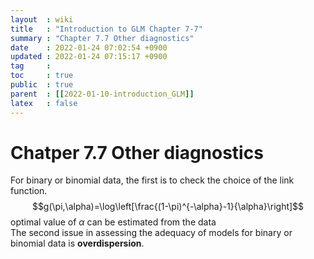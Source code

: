 ```yaml
---
layout  : wiki
title   : "Introduction to GLM Chapter 7-7"
summary : "Chapter 7.7 Other diagnostics"
date    : 2022-01-24 07:02:54 +0900
updated : 2022-01-24 07:15:17 +0900
tag     : 
toc     : true
public  : true
parent  : [[2022-01-10-introduction_GLM]]
latex   : false
---
```


# Chatper 7.7 Other diagnostics

For binary or binomial data, the first is to check the choice of the link function.  
$$g(\pi,\alpha)=\log\left[\frac{(1-\pi)^{-\alpha}-1}{\alpha}\right]$$
optimal value of $\alpha$ can be estimated from the data  
The second issue in assessing the adequacy of models for binary or binomial data is **overdispersion**.  

